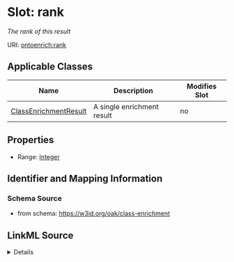 # Slot: rank


_The rank of this result_



URI: [ontoenrich:rank](https://w3id.org/oak/class-enrichment/rank)



<!-- no inheritance hierarchy -->




## Applicable Classes

| Name | Description | Modifies Slot |
| --- | --- | --- |
[ClassEnrichmentResult](ClassEnrichmentResult.md) | A single enrichment result |  no  |







## Properties

* Range: [Integer](Integer.md)





## Identifier and Mapping Information







### Schema Source


* from schema: https://w3id.org/oak/class-enrichment




## LinkML Source

<details>
```yaml
name: rank
description: The rank of this result
from_schema: https://w3id.org/oak/class-enrichment
rank: 1000
alias: rank
owner: ClassEnrichmentResult
domain_of:
- ClassEnrichmentResult
range: integer

```
</details>